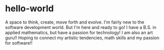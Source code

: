 # hello-world
A space to think, create, move forth and evolve.
I'm fairly new to the software development world. But I'm here and ready to go!
I have a B.S. in applied mathematics, but have a passion for technology!
I am also an art guru!! Hoping to connect my artistic tendencies, math skills and my passion for software!!
